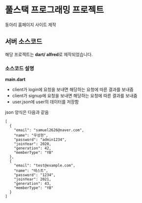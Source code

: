 # 풀스택 프로그래밍 프로젝트

동아리 홈페이지 사이트 제작

## 서버 소스코드

해당 프로젝트는 **dart/ alfred**로 제작되었습니다.

### 소스코드 설명

**main.dart**

- client가 login에 요청을 보내면 해당하는 요청에 따른 결과를 보내줌
- client가 signup에 요청을 보내면 해당하는 요청에 따른 결과를 보내줌
- user.json에 user의 데이터를 저장함

json 양식은 다음과 같음

```
[
  {
    "email": "samuel2626@naver.com",
    "name": "우성현",
    "password": "admin1234",
    "joinYear": 2020,
    "generation": 42,
    "memberType": "YB"
  },
  {
    "email": "test@example.com",
    "name": "테스트",
    "password": "1234",
    "joinYear": 2021,
    "generation": 43,
    "memberType": "YB"
  }
]

```
